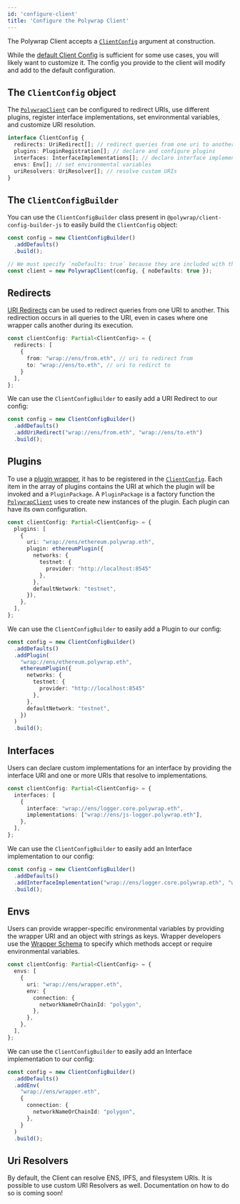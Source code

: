 ```yaml
---
id: 'configure-client'
title: 'Configure the Polywrap Client'
---
```


The Polywrap Client accepts a [`ClientConfig`](../../reference/clients/js/client-config) argument at construction. 

While the [default Client Config](https://github.com/polywrap/monorepo/blob/origin/packages/js/client/src/default-client-config.ts)
is sufficient for some use cases, you will likely want to customize it.
The config you provide to the client will modify and add to the default configuration.

## The `ClientConfig` object

The [`PolywrapClient`](../../reference/clients/js/client-js) can be configured to redirect URIs, use different plugins, 
register interface implementations, set environmental variables, and customize URI resolution.

```typescript
interface ClientConfig {
  redirects: UriRedirect[]; // redirect queries from one uri to another
  plugins: PluginRegistration[]; // declare and configure plugins
  interfaces: InterfaceImplementations[]; // declare interface implementations
  envs: Env[]; // set environmental variables
  uriResolvers: UriResolver[]; // resolve custom URIs
}
```

## The `ClientConfigBuilder`

You can use the `ClientConfigBuilder` class present in `@polywrap/client-config-builder-js` to easily build the `ClientConfig` object:

```typescript
const config = new ClientConfigBuilder()
  .addDefaults()
  .build();

// We must specify `noDefaults: true` because they are included with the `addDefaults()` method of the ClientConfigBuilder.
const client = new PolywrapClient(config, { noDefaults: true });
```

## Redirects

[URI Redirects](../../concepts/understanding-uri-redirects) can be used to redirect queries from one URI to another. 
This redirection occurs in all queries to the URI, even in cases where one wrapper calls another during its execution.

```typescript
const clientConfig: Partial<ClientConfig> = {
  redirects: [
    {
      from: "wrap://ens/from.eth", // uri to redirect from
      to: "wrap://ens/to.eth", // uri to redirct to
    }
  ],
};
```

We can use the `ClientConfigBuilder` to easily add a URI Redirect to our config:

```typescript
const config = new ClientConfigBuilder()
  .addDefaults()
  .addUriRedirect("wrap://ens/from.eth", "wrap://ens/to.eth")
  .build();
```

## Plugins

To use a [plugin wrapper](../../concepts/understanding-plugins), it has to be registered in the [`ClientConfig`](../../reference/clients/js/client-config).
Each item in the array of plugins contains the URI at which the plugin will be invoked and a `PluginPackage`.
A `PluginPackage` is a factory function the [`PolywrapClient`](../../reference/clients/js/client-js) uses to create new
instances of the plugin. 
Each plugin can have its own configuration.

```typescript
const clientConfig: Partial<ClientConfig> = {
  plugins: [
    {
      uri: "wrap://ens/ethereum.polywrap.eth",
      plugin: ethereumPlugin({
        networks: {
          testnet: {
            provider: "http://localhost:8545"
          },
        },
        defaultNetwork: "testnet",
      }),
    },
  ],
};
```

We can use the `ClientConfigBuilder` to easily add a Plugin to our config:

```typescript
const config = new ClientConfigBuilder()
  .addDefaults()
  .addPlugin(
    "wrap://ens/ethereum.polywrap.eth", 
    ethereumPlugin({
      networks: {
        testnet: {
          provider: "http://localhost:8545"
        },
      },
      defaultNetwork: "testnet",
    })
  )
  .build();
```
## Interfaces

Users can declare custom implementations for an interface by providing the interface URI and one or more URIs that resolve to implementations.

```typescript
const clientConfig: Partial<ClientConfig> = {
  interfaces: [
    {
      interface: "wrap://ens/logger.core.polywrap.eth",
      implementations: ["wrap://ens/js-logger.polywrap.eth"],
    },
  ],
};
```

We can use the `ClientConfigBuilder` to easily add an Interface implementation to our config:

```typescript
const config = new ClientConfigBuilder()
  .addDefaults()
  .addInterfaceImplementation("wrap://ens/logger.core.polywrap.eth", "wrap://ens/js-logger.polywrap.eth")
  .build();
```

## Envs

Users can provide wrapper-specific environmental variables by providing the wrapper URI and an object with strings as keys.
Wrapper developers use the [Wrapper Schema](../wrapper-schema#environmental-variables) to specify which methods accept or require environmental variables.

```typescript
const clientConfig: Partial<ClientConfig> = {
  envs: [
    {
      uri: "wrap://ens/wrapper.eth",
      env: {
        connection: {
          networkNameOrChainId: "polygon",
        },
      },
    },
  ],
};
```

We can use the `ClientConfigBuilder` to easily add an Interface implementation to our config:

```typescript
const config = new ClientConfigBuilder()
  .addDefaults()
  .addEnv(
    "wrap://ens/wrapper.eth", 
    {
      connection: {
        networkNameOrChainId: "polygon",
      },
    }
  )
  .build();
```

## Uri Resolvers

By default, the Client can resolve ENS, IPFS, and filesystem URIs.
It is possible to use custom URI Resolvers as well.
Documentation on how to do so is coming soon!